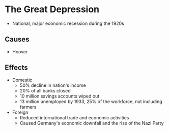 # The Great Depression
- National, major economic recession during the 1920s

## Causes
- Hoover

## Effects
- Domestic
    - 50% decline in nation's income
    - 20% of all banks closed
    - 10 million savings accounts wiped out
    - 13 million unemployed by 1933, 25% of the workforce, not including farmers
- Foreign
    - Reduced international trade and economic activities
    - Caused Germany's economic downfall and the rise of the Nazi Party
